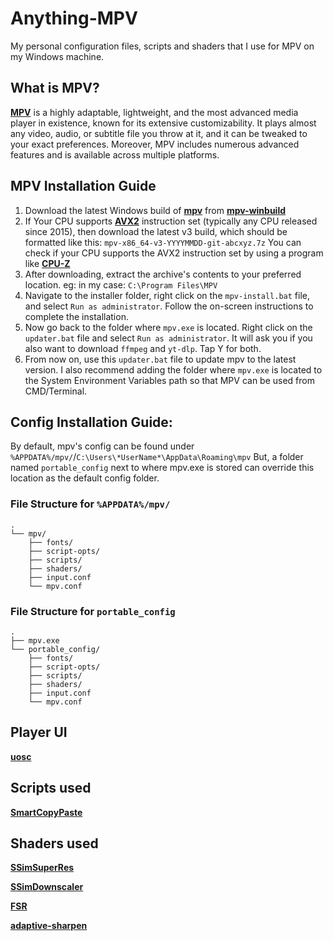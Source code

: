 # Anything-MPV
My personal configuration files, scripts and shaders that I use for MPV on my Windows machine.

## What is MPV?
**[MPV](https://mpv.io/)** is a highly adaptable, lightweight, and the most advanced media player in existence, known for its extensive customizability. It plays almost any video, audio, or subtitle file you throw at it, and it can be tweaked to your exact preferences. Moreover, MPV includes numerous advanced features and is available across multiple platforms.

## MPV Installation Guide
1. Download the latest Windows build of **[mpv](https://mpv.io/)** from **[mpv-winbuild](https://github.com/zhongfly/mpv-winbuild/releases/latest/)**
2. If Your CPU supports **[AVX2](https://en.wikipedia.org/wiki/Advanced_Vector_Extensions)** instruction set (typically any CPU released since 2015), then download the latest v3 build, which should be formatted like this: `mpv-x86_64-v3-YYYYMMDD-git-abcxyz.7z` 
You can check if your CPU supports the AVX2 instruction set by using a program like **[CPU-Z](https://www.cpuid.com/softwares/cpu-z.html)**
3. After downloading, extract the archive's contents to your preferred location. eg: in my case: `C:\Program Files\MPV`
4. Navigate to the installer folder, right click on the `mpv-install.bat` file, and select `Run as administrator`. Follow the on-screen instructions to complete the installation.
5. Now go back to the folder where `mpv.exe` is located. Right click on the `updater.bat` file and select `Run as administrator`.  It will ask you if you also want to download `ffmpeg` and `yt-dlp`. Tap Y for both.
6. From now on, use this `updater.bat` file to update mpv to the latest version. I also recommend adding the folder where `mpv.exe` is located to the System Environment Variables path so that MPV can be used from CMD/Terminal.

## Config Installation Guide:

By default, mpv's config can be found under `%APPDATA%/mpv/`/`C:\Users\*UserName*\AppData\Roaming\mpv`
But, a folder named `portable_config` next to where mpv.exe is stored can override this location as the default config folder.

### File Structure for `%APPDATA%/mpv/`
```
.
└── mpv/
    ├── fonts/
    ├── script-opts/
    ├── scripts/
    ├── shaders/
    ├── input.conf
    └── mpv.conf
```
### File Structure for `portable_config`
```
.
├── mpv.exe
└── portable_config/
    ├── fonts/
    ├── script-opts/
    ├── scripts/
    ├── shaders/
    ├── input.conf
    └── mpv.conf
```

## Player UI

**[uosc](https://github.com/tomasklaen/uosc)**

## Scripts used

**[SmartCopyPaste](https://github.com/Eisa01/mpv-scripts#smartcopypaste)**

## Shaders used

**[SSimSuperRes](https://gist.github.com/igv/2364ffa6e81540f29cb7ab4c9bc05b6b)**

**[SSimDownscaler](https://gist.github.com/igv/36508af3ffc84410fe39761d6969be10)**

**[FSR](https://gist.github.com/agyild/82219c545228d70c5604f865ce0b0ce5)**

**[adaptive-sharpen](https://gist.github.com/igv/8a77e4eb8276753b54bb94c1c50c317e)**

